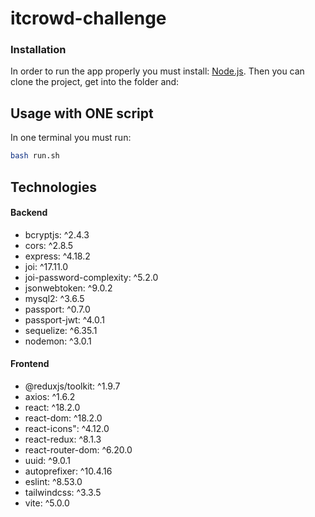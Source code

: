 # itcrowd-challenge

### Installation
In order to run the app properly you must install: 
[Node.js](https://nodejs.org/). Then you can clone the project, get into the folder and:

## Usage with ONE script
In one terminal you must run:
```bash
bash run.sh
```

## Technologies

#### Backend
* bcryptjs: ^2.4.3
* cors: ^2.8.5
* express: ^4.18.2
* joi: ^17.11.0
* joi-password-complexity: ^5.2.0
* jsonwebtoken: ^9.0.2
* mysql2: ^3.6.5
* passport: ^0.7.0
* passport-jwt: ^4.0.1
* sequelize: ^6.35.1
* nodemon: ^3.0.1


#### Frontend
* @reduxjs/toolkit: ^1.9.7
* axios: ^1.6.2
* react: ^18.2.0
* react-dom: ^18.2.0
* react-icons": ^4.12.0
* react-redux: ^8.1.3
* react-router-dom: ^6.20.0
* uuid: ^9.0.1
* autoprefixer: ^10.4.16
* eslint: ^8.53.0
* tailwindcss: ^3.3.5
* vite: ^5.0.0
